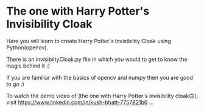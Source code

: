 # The one with Harry Potter's Invisibility Cloak
Here you will learn to create Harry Potter's Invisibility Cloak using Python(opencv).

There is an invisibiltyCloak.py file in which you would to get to know the magic behind it :)

If you are familiar with the basics of opencv and numpy then you are good to go :)

To watch the demo video of (the one with Harry Potter's invisibility cloak🙃), visit https://www.linkedin.com/in/kush-bhatt-7757821b6 ...

